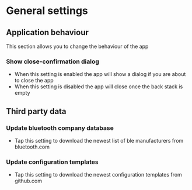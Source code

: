 # General settings

## Application behaviour

This section allows you to change the behaviour of the app

### Show close-confirmation dialog

- When this setting is enabled the app will show a dialog if you are about to close the app
- When this setting is disabled the app will close once the back stack is empty

## Third party data

### Update bluetooth company database
- Tap this setting to download the newest list of ble manufacturers from bluetooth.com

### Update configuration templates
- Tap this setting to download the newest configuration templates from github.com
